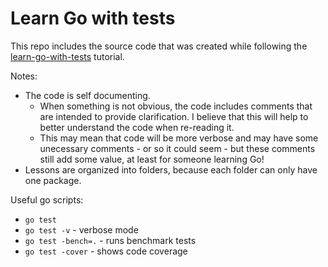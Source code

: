 # Learn Go with tests

This repo includes the source code that was created while following the [learn-go-with-tests](https://quii.gitbook.io/learn-go-with-tests/) tutorial.

Notes: 
* The code is self documenting. 
  * When something is not obvious, the code includes comments that are intended to provide clarification. I believe that this will help to better understand the code when re-reading it.
  * This may mean that code will be more verbose and may have some unecessary comments - or so it could seem - but these comments still add some value, at least for someone learning Go! 
* Lessons are organized into folders, because each folder can only have one package.

Useful go scripts:
* `go test`
* `go test -v` - verbose mode
* `go test -bench=.` - runs benchmark tests
* `go test -cover` - shows code coverage

